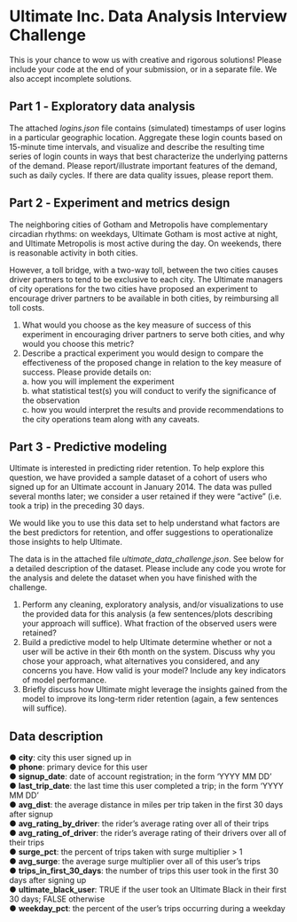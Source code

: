 # Ultimate Inc. Data Analysis Interview Challenge
This is your chance to wow us with creative and rigorous solutions! Please include your code at 
the end of your submission, or in a separate file. We also accept incomplete solutions. 

## Part 1 ‐ Exploratory data analysis 
The attached _logins.json_ file contains (simulated) timestamps of user logins in a particular geographic location. Aggregate these login counts based on 15-minute time intervals, and visualize and describe the resulting time series of login counts in ways that best characterize the underlying patterns of the demand. Please report/illustrate important features of the demand, such as daily cycles. If there are data quality issues, please report them. 

## Part 2 ‐ Experiment and metrics design 
The neighboring cities of Gotham and Metropolis have complementary circadian rhythms: on weekdays, Ultimate Gotham is most active at night, and Ultimate Metropolis is most active during the day. On weekends, there is reasonable activity in both cities. 

However, a toll bridge, with a two-way toll, between the two cities causes driver partners to tend to be exclusive to each city. The Ultimate managers of city operations for the two cities have proposed an experiment to encourage driver partners to be available in both cities, by reimbursing all toll costs. 

1. What would you choose as the key measure of success of this experiment in encouraging driver partners to serve both cities, and why would you choose this metric?   
2. Describe a practical experiment you would design to compare the effectiveness of the proposed change in relation to the key measure of success. Please provide details on:   
a. how you will implement the experiment   
b. what statistical test(s) you will conduct to verify the significance of the observation   
c. how you would interpret the results and provide recommendations to the city operations team along with any caveats. 
 
## Part 3 ‐ Predictive modeling 
Ultimate is interested in predicting rider retention. To help explore this question, we have provided a sample dataset of a cohort of users who signed up for an Ultimate account in January 2014. The data was pulled several months later; we consider a user retained if they were “active” (i.e. took a trip) in the preceding 30 days. 

We would like you to use this data set to help understand what factors are the best predictors for retention, and offer suggestions to operationalize those insights to help Ultimate. 

The data is in the attached file _ultimate_data_challenge.json_. See below for a detailed description of the dataset. Please include any code you wrote for the analysis and delete the dataset when you have finished with the challenge. 

1. Perform any cleaning, exploratory analysis, and/or visualizations to use the provided data for this analysis (a few sentences/plots describing your approach will suffice). What fraction of the observed users were retained?   
2. Build a predictive model to help Ultimate determine whether or not a user will be active in their 6th month on the system. Discuss why you chose your approach, what alternatives you considered, and any concerns you have. How valid is your model? Include any key indicators of model performance.   
3. Briefly discuss how Ultimate might leverage the insights gained from the model to improve its long-term rider retention (again, a few sentences will suffice). 
 
## Data description 
● **city**:   city this user signed up in   
● **phone**:   primary device for this user   
● **signup_date**:   date of account registration; in the form ‘YYYY MM DD’   
● **last_trip_date**:   the last time this user completed a trip; in the form ‘YYYY MM DD’   
● **avg_dist**:   the average distance in miles per trip taken in the first 30 days after signup   
● **avg_rating_by_driver**:   the rider’s average rating over all of their trips   
● **avg_rating_of_driver**: the rider’s average rating of their drivers over all of their trips   
● **surge_pct**:   the percent of trips taken with surge multiplier > 1   
● **avg_surge**: the average surge multiplier over all of this user’s trips   
● **trips_in_first_30_days**: the number of trips this user took in the first 30 days after signing up    
● **ultimate_black_user**: TRUE if the user took an Ultimate Black in their first 30 days; FALSE otherwise   
● **weekday_pct**:   the percent of the user’s trips occurring during a weekday   
